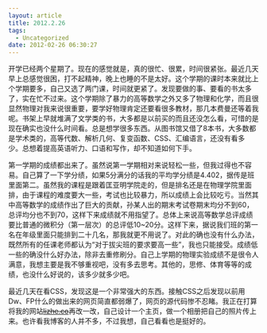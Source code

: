 ```yaml
---
layout: article
title: 2012.2.26
tags:
  - Uncategorized
date: 2012-02-26 06:30:27
---
```


开学已经两个星期了。现在的感觉就是，真的很忙、很累，时间很紧张。最近几天早上总感觉很困，打不起精神，晚上也睡的不是太好。这个学期的课时本来就比上个学期要多，自己又选了两门课，时间就更紧了。发现要做的事、要看的书太多了，实在忙不过来。这个学期除了暴力的高等数学之外又多了物理和化学，而且很显然物理对我来说很重要，要学好物理肯定还要看很多教材，那几本费曼还等着我呢。书架上早就堆满了文学类的书，大多都是以前买的而且还没怎么看，可惜的是现在确实也没什么时间看。总是想学很多东西。从图书馆又借了8本书，大多数都是学术类的，高等代数、解析几何、复变函数、CSS、汇编语言，还没有看多少。总想着提高英语听力、口语和写作，却不知道如何下手。

第一学期的成绩都出来了。虽然说第一学期相对来说轻松一些，但我过得也不容易。自己算了一下学分绩，如果5分满分的话我的平均学分绩是4.402，据传是班里面第二。虽然我的课程是跟着匡亚明学院走的，但是排名还是在物理学院里面排，由于课程的难度要大一些，考试也比较暴力，所以成绩上会比较吃亏。当然其中高等数学的成绩作出了巨大的贡献，孙某人出的期末考试卷期末均分不到60，总评均分也不到70，这样下来成绩就不用指望了。总体上来说高等数学总评成绩要比普通的微积分（第一层次）的总评低10~20分。这样下来，据说我们班的第一名在年级里面只能排到二十几名，那我就更不用说了。对此的确也没有什么办法，既然所有的任课老师都认为“对于拔尖班的要求要高一些”，我也只能接受。成绩低一些的确没什么好办法，除非去重修刷分。自己上学期的物理实验成绩不是很令人满意，我想主要是我不够重视吧，没有多去思考。其他的，思修、体育等等的成绩，也没什么好说的，该多少就多少吧。

最近几天在看CSS，发现这是一个非常强大的东西。接触CSS之后发现以前用Dw、FP什么的做出来的网页简直都弱爆了，网页的源代码惨不忍睹。我正在打算将我的网站<del>[lizhe.co](http://lizhe.co)</del>再改一改，自己设计一个主页，做一个相册把自己的照片传上来。也许看我博客的人并不多，不过我想，自己看看也是挺好的。